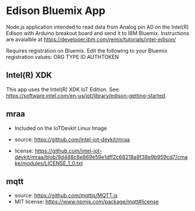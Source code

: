 Edison Bluemix App
============================
Node.js application intended to read data from Analog pin A0 on the Intel(R) Edison with Arduino breakout board and send it to IBM Bluemix.
Instructions are avaialble at https://developer.ibm.com/remix/tutorials/intel-edison/

Requires registration on Bluemix. Edit the following to your Bluemix registration values:
ORG
TYPE
ID
AUTHTOKEN

Intel(R) XDK 
-------------------------------------------
This app uses the Intel(R) XDK IoT Edition. 
See: https://software.intel.com/en-us/iot/library/edison-getting-started.

mraa
--------------------------------------------
* Included on the IoTDevkit Linux Image 

* source:  https://github.com/intel-iot-devkit/mraa
* license:  https://github.com/intel-iot-devkit/mraa/blob/9d488c8e869e59e1dff2c68218a8f38e9b959cd7/cmake/modules/LICENSE_1_0.txt

mqtt
--------------------------------------------
* source:  https://github.com/mqttjs/MQTT.js
* MIT license:  https://www.npmjs.com/package/mqtt#license